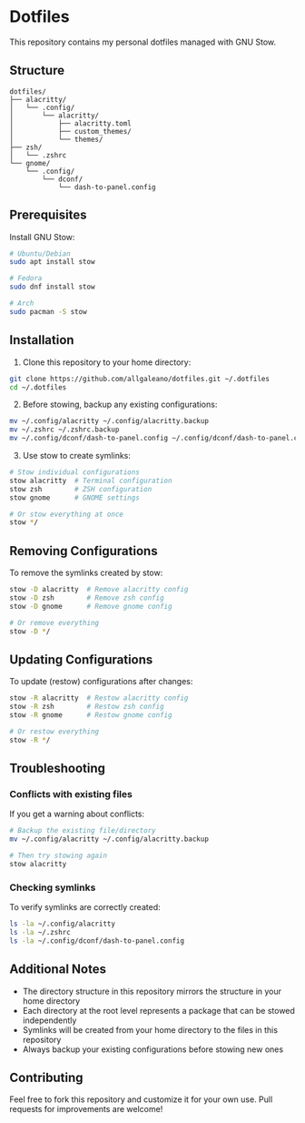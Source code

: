 # Dotfiles

This repository contains my personal dotfiles managed with GNU Stow.

## Structure
```
dotfiles/
├── alacritty/
│   └── .config/
│       └── alacritty/
│           ├── alacritty.toml
│           ├── custom_themes/
│           └── themes/
├── zsh/
│   └── .zshrc
└── gnome/
    └── .config/
        └── dconf/
            └── dash-to-panel.config
```

## Prerequisites

Install GNU Stow:

```bash
# Ubuntu/Debian
sudo apt install stow

# Fedora
sudo dnf install stow

# Arch
sudo pacman -S stow
```

## Installation

1. Clone this repository to your home directory:
```bash
git clone https://github.com/allgaleano/dotfiles.git ~/.dotfiles
cd ~/.dotfiles
```

2. Before stowing, backup any existing configurations:
```bash
mv ~/.config/alacritty ~/.config/alacritty.backup
mv ~/.zshrc ~/.zshrc.backup
mv ~/.config/dconf/dash-to-panel.config ~/.config/dconf/dash-to-panel.config.backup
```

3. Use stow to create symlinks:
```bash
# Stow individual configurations
stow alacritty  # Terminal configuration
stow zsh        # ZSH configuration
stow gnome      # GNOME settings

# Or stow everything at once
stow */
```

## Removing Configurations

To remove the symlinks created by stow:
```bash
stow -D alacritty  # Remove alacritty config
stow -D zsh        # Remove zsh config
stow -D gnome      # Remove gnome config

# Or remove everything
stow -D */
```

## Updating Configurations

To update (restow) configurations after changes:
```bash
stow -R alacritty  # Restow alacritty config
stow -R zsh        # Restow zsh config
stow -R gnome      # Restow gnome config

# Or restow everything
stow -R */
```

## Troubleshooting

### Conflicts with existing files
If you get a warning about conflicts:
```bash
# Backup the existing file/directory
mv ~/.config/alacritty ~/.config/alacritty.backup

# Then try stowing again
stow alacritty
```

### Checking symlinks
To verify symlinks are correctly created:
```bash
ls -la ~/.config/alacritty
ls -la ~/.zshrc
ls -la ~/.config/dconf/dash-to-panel.config
```

## Additional Notes

- The directory structure in this repository mirrors the structure in your home directory
- Each directory at the root level represents a package that can be stowed independently
- Symlinks will be created from your home directory to the files in this repository
- Always backup your existing configurations before stowing new ones

## Contributing

Feel free to fork this repository and customize it for your own use. Pull requests for improvements are welcome!

